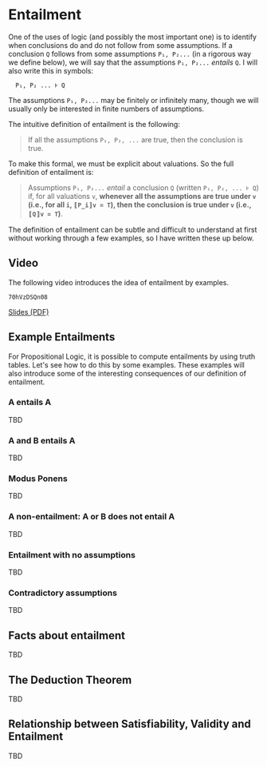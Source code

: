 # Entailment

One of the uses of logic (and possibly the most important one) is to identify when conclusions do and do not follow from some assumptions. If a conclusion `Q` follows from some assumptions `P₁, P₂...` (in a rigorous way we define below), we will say that the assumptions `P₁, P₂...` *entails* `Q`. I will also write this in symbols:

```
  P₁, P₂ ... ⊧ Q
```

The assumptions `P₁, P₂...` may be finitely or infinitely many, though we will usually only be interested in finite numbers of assumptions.

The intuitive definition of entailment is the following:

> If all the assumptions `P₁, P₂, ...` are true, then the conclusion is true.

To make this formal, we must be explicit about valuations. So the full definition of entailment is:

>  Assumptions `P₁, P₂...` *entail* a conclusion `Q` (written `P₁, P₂, ... ⊧ Q`) if, for all valuations `v`, **whenever all the assumptions are true under `v` (i.e., for all `i`, `〚P_i〛v = T`), then the conclusion is true under `v` (i.e., `〚Q〛v = T`)**.

The definition of entailment can be subtle and difficult to understand at first without working through a few examples, so I have written these up below.

## Video

The following video introduces the idea of entailment by examples.

```youtube
70hVzDSQn08
```

[Slides (PDF)](week01-slides.pdf)

## Example Entailments

For Propositional Logic, it is possible to compute entailments by using truth tables. Let's see how to do this by some examples. These examples will also introduce some of the interesting consequences of our definition of entailment.

### A entails A

TBD

### A and B entails A

TBD

### Modus Ponens

TBD

### A non-entailment: A or B does not entail A

TBD

### Entailment with no assumptions

TBD

### Contradictory assumptions

TBD

## Facts about entailment

TBD

## The Deduction Theorem

TBD

## Relationship between Satisfiability, Validity and Entailment

TBD
